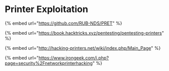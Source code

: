 # Printer Exploitation

{% embed url="https://github.com/RUB-NDS/PRET" %}

{% embed url="https://book.hacktricks.xyz/pentesting/pentesting-printers" %}

{% embed url="http://hacking-printers.net/wiki/index.php/Main_Page" %}

{% embed url="https://www.irongeek.com/i.php?page=security%2Fnetworkprinterhacking" %}
